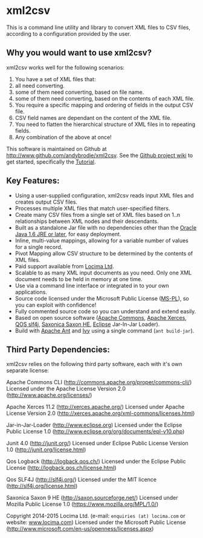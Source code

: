 # xml2csv

This is a command line utility and library to convert XML files to CSV files, according to a configuration provided by the user.

## Why you would want to use xml2csv?

xml2csv works well for the following scenarios:

1. You have a set of XML files that:
  1. all need converting.
  1. some of them need converting, based on file name.
  1. some of them need converting, based on the contents of each XML file.
1. You require a specific mapping and ordering of fields in the output CSV file.
1. CSV field names are dependant on the content of the XML file.
1. You need to flatten the hierarchical structure of XML files in to repeating fields.
1. Any combination of the above at once!

This software is maintained on Github at http://www.github.com/andybrodie/xml2csv.  See the [Github project wiki](https://github.com/andybrodie/xml2csv/wiki) to get started, specifically the [Tutorial](https://github.com/andybrodie/xml2csv/wiki/Tutorial).

## Key Features:
* Using a user-supplied configuration, xml2csv reads input XML files and creates output CSV files.
* Processes multiple XML files that match user-specified filters.
* Create many CSV files from a single set of XML files based on 1..n relationships between XML nodes and their descendants.
* Built as a standalone Jar file with no dependencies other than the [Oracle Java 1.6 JRE or later](http://www.java.com), for easy deployment.
* Inline, multi-value mappings, allowing for a variable number of values for a single record.
* Pivot Mapping allow CSV structure to be determined by the contents of XML files.
* Paid support available from [Locima Ltd](http://locima.com).
* Scalable to as many XML input documents as you need.  Only one XML document needs to be held in memory at one time.
* Use via a command line interface or integrated in to your own applications.
* Source code licensed under the Microsoft Public License ([MS-PL](http://opensource.org/licenses/MS-PL)), so you can exploit with confidence!
* Fully commented source code so you can understand and extend easily.
* Based on open source software ([Apache Commons](http://commons.apache.org), [Apache Xerces](http://xerces.apache.org/), [QOS slf4j](http://slf4j.org/), [Saxonica Saxon HE](http://sourceforge.net/projects/saxon/files/Saxon-HE/), [Eclipse](http://www.eclipse.org) Jar-In-Jar Loader).
* Build with [Apache Ant](http://ant.apache.org) and [Ivy](http://ant.apache.org/ivy/) using a single command (`ant build-jar`).

## Third Party Dependencies:

xml2csv relies on the following third party software, each with it's own separate license:

Apache Commons CLI (http://commons.apache.org/proper/commons-cli/)
        Licensed under the Apache License Version 2.0 (http://www.apache.org/licenses/)

Apache Xerces 11.2 (http://xerces.apache.org/)
        Licensed under Apache License Version 2.0 (http://xerces.apache.org/xml-commons/licenses.html)

Jar-in-Jar-Loader (http://www.eclipse.org)
        Licensed under the Eclipse Public License 1.0 (http://www.eclipse.org/org/documents/epl-v10.php)

Junit 4.0 (http://junit.org/)
        Licensed under Eclipse Public License Version 1.0 (http://junit.org/license.html)

Qos Logback (http://logback.qos.ch/)
        Licensed under the Eclipse Public License (http://logback.qos.ch/license.html)

Qos SLF4J (http://slf4j.org/)
        Licensed under the MIT licence (http://slf4j.org/license.html)

Saxonica Saxon 9 HE (http://saxon.sourceforge.net/)
        Licensed under Mozilla Public License 1.0 (https://www.mozilla.org/MPL/1.0/)

Copyright 2014-2015 Locima Ltd. (e-mail: `enquiries (at) locima.com` or website: www.locima.com)
Licensed under the Microsoft Public License (http://www.microsoft.com/en-us/openness/licenses.aspx)
